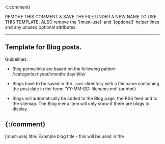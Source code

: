 {::comment}

REMOVE THIS COMMENT & SAVE THE FILE UNDER A NEW NAME TO USE THIS TEMPLATE.
ALSO remove the '[must-use]' and '[optional]' helper lines and any unused optional attributes.

---------------------------
Template for Blog posts.
---------------------------

Guidelines:

- Blog permalinks are based on the following pattern /:categories/:year/:month/:day/:title/

- Blogs have to be saved in the `_post` directory with a file name containing the post date in the form:
  'YY-MM-DD-filename.md' (or.html)

- Blogs will automatically be added to the Blog page, the RSS feed and to the sitemap.
  The Blog menu item will only show if there are blogs to display.


{:/comment}
---
[must-use]
title:       Example blog title - this will be used in the <title> tag and the permalink so keep it to the point
author:      githubusername
anchor:      a-descriptive-slug

[optional]
description: Meta description for in the header
permalink:   /you-can-change-the-permalink-but-shouldnt-for-blogs/
category:    Category under which this is filed - will also be used in the normal permalink
tags:        YAML list of tags for the post - see http://en.wikipedia.org/wiki/YAML#Lists
short:       Excerpt of the blog post. Can use simple markdown, but no line breaks. Will be used on blog archive pages if available. Only use this for really long blog posts.
sitemap:
    lastmod:    2014-01-23
    priority:   0.7
    changefreq: 'weekly'
    exclude:    false
---

### A title for the blog - use {{ page.title }} to reuse the title given in the frontmatter.

The section text. You can use all normal [GitHub flavoured markdown syntaxes](https://guides.github.com/features/mastering-markdown/).

However for multi-line code samples this syntax is preferred - don't forget to make sure that the code sample starts with `<?php` !

{% highlight php %}
<?php
// some PHP code
{% endhighlight %}

There are also a number of variables available for use in all documents. It is strongly advised to use these when appropriate. For a list of these with some explanations, see example-page.md